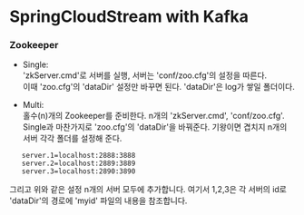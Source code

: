 # SpringCloudStream with Kafka

### Zookeeper

- Single:\
 'zkServer.cmd'로 서버를 실행, 서버는 'conf/zoo.cfg'의 설정을 따른다.  
 이때 'zoo.cfg'의 'dataDir' 설정만 바꾸면 된다. 'dataDir'은 log가 쌓일 폴더이다.

- Multi:\
 홀수(n)개의 Zookeeper를 준비한다. n개의 'zkServer.cmd', 'conf/zoo.cfg'.  
 Single과 마찬가지로 'zoo.cfg'의 'dataDir'을 바꿔준다. 기왕이면 겹치지 n개의 서버 각각 폴더를 설정해 준다.
 ```
    server.1=localhost:2888:3888
    server.2=localhost:2889:3889
    server.3=localhost:2890:3890
 ```
 그리고 위와 같은 설정 n개의 서버 모두에 추가합니다. 여기서 1,2,3은 각 서버의 id로 'dataDir'의 경로에 'myid' 파일의 내용을 참조합니다.  
 

